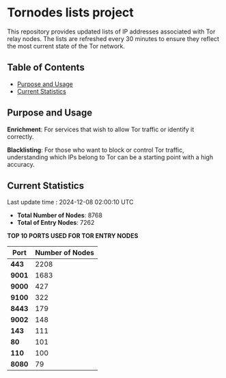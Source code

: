 # Tornodes lists project

This repository provides updated lists of IP addresses associated with Tor relay nodes. The lists are refreshed every 30 minutes to ensure they reflect the most current state of the Tor network.

## Table of Contents

- [Purpose and Usage](#purpose-and-usage)
- [Current Statistics](#current-statistics)


## Purpose and Usage

**Enrichment**: For services that wish to allow Tor traffic or identify it correctly.

**Blacklisting**: For those who want to block or control Tor traffic, understanding which IPs belong to Tor can be a starting point with a high accuracy.

## Current Statistics

Last update time : 2024-12-08 02:00:10 UTC

- **Total Number of Nodes**: 8768
- **Total of Entry Nodes**: 7262

**TOP 10 PORTS USED FOR TOR ENTRY NODES**

| **Port** | **Number of Nodes** |
|------|-----------------|
| **443**   | 2208  |
| **9001**   | 1683  |
| **9000**   | 427  |
| **9100**   | 322  |
| **8443**   | 179  |
| **9002**   | 148  |
| **143**   | 111  |
| **80**   | 101  |
| **110**   | 100  |
| **8080**   | 79  |

